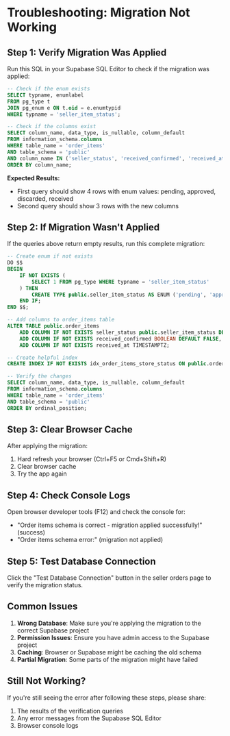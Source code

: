 # Troubleshooting: Migration Not Working

## Step 1: Verify Migration Was Applied

Run this SQL in your Supabase SQL Editor to check if the migration was applied:

```sql
-- Check if the enum exists
SELECT typname, enumlabel 
FROM pg_type t 
JOIN pg_enum e ON t.oid = e.enumtypid 
WHERE typname = 'seller_item_status';

-- Check if the columns exist
SELECT column_name, data_type, is_nullable, column_default 
FROM information_schema.columns 
WHERE table_name = 'order_items' 
AND table_schema = 'public'
AND column_name IN ('seller_status', 'received_confirmed', 'received_at')
ORDER BY column_name;
```

**Expected Results:**
- First query should show 4 rows with enum values: pending, approved, discarded, received
- Second query should show 3 rows with the new columns

## Step 2: If Migration Wasn't Applied

If the queries above return empty results, run this complete migration:

```sql
-- Create enum if not exists
DO $$
BEGIN
    IF NOT EXISTS (
        SELECT 1 FROM pg_type WHERE typname = 'seller_item_status'
    ) THEN
        CREATE TYPE public.seller_item_status AS ENUM ('pending', 'approved', 'discarded', 'received');
    END IF;
END $$;

-- Add columns to order_items table
ALTER TABLE public.order_items
    ADD COLUMN IF NOT EXISTS seller_status public.seller_item_status DEFAULT 'pending',
    ADD COLUMN IF NOT EXISTS received_confirmed BOOLEAN DEFAULT FALSE,
    ADD COLUMN IF NOT EXISTS received_at TIMESTAMPTZ;

-- Create helpful index
CREATE INDEX IF NOT EXISTS idx_order_items_store_status ON public.order_items(store_id, seller_status);

-- Verify the changes
SELECT column_name, data_type, is_nullable, column_default 
FROM information_schema.columns 
WHERE table_name = 'order_items' 
AND table_schema = 'public'
ORDER BY ordinal_position;
```

## Step 3: Clear Browser Cache

After applying the migration:
1. Hard refresh your browser (Ctrl+F5 or Cmd+Shift+R)
2. Clear browser cache
3. Try the app again

## Step 4: Check Console Logs

Open browser developer tools (F12) and check the console for:
- "Order items schema is correct - migration applied successfully!" (success)
- "Order items schema error:" (migration not applied)

## Step 5: Test Database Connection

Click the "Test Database Connection" button in the seller orders page to verify the migration status.

## Common Issues

1. **Wrong Database**: Make sure you're applying the migration to the correct Supabase project
2. **Permission Issues**: Ensure you have admin access to the Supabase project
3. **Caching**: Browser or Supabase might be caching the old schema
4. **Partial Migration**: Some parts of the migration might have failed

## Still Not Working?

If you're still seeing the error after following these steps, please share:
1. The results of the verification queries
2. Any error messages from the Supabase SQL Editor
3. Browser console logs
